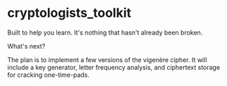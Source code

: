 # cryptologists_toolkit
Built to help you learn. It's nothing that hasn't already been broken.

What's next? 

The plan is to implement a few versions of the vigenère cipher.
It will include a key generator, letter frequency analysis, and ciphertext storage for cracking one-time-pads.

